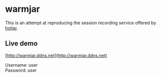 # warmjar

This is an attempt at reproducing the session recording service offered by [hotjar](https://hotjar.com/).


## Live demo

[http://warmjar.ddns.net](http://warmjar.ddns.net)

Username: user<br/>
Password: user
